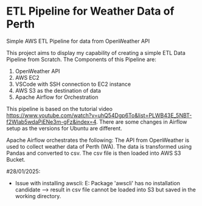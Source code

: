 # ETL Pipeline for Weather Data of Perth
Simple AWS ETL Pipeline for data from OpenWeather API

This project aims to display my capability of creating a simple ETL Data Pipeline from Scratch. The Components of this Pipeline are:
  1. OpenWeather API
  2. AWS EC2
  3. VSCode with SSH connection to EC2 instance
  4. AWS S3 as the destination of data
  5. Apache Airflow for Orchestration

This pipeline is based on the tutorial video https://www.youtube.com/watch?v=uhQ54Dgp6To&list=PLWB43E_5NBT-f2Wlab5wdaPiENe3m-gFz&index=4.
There are some changes in Airflow setup as the versions for Ubuntu are different.

Apache Airflow orchestrates the following:
The API from OpenWeather is used to collect weather data of Perth (WA).
The data is transformed using Pandas and converted to csv.
The csv file is then loaded into AWS S3 Bucket.

#28/01/2025:
- Issue with installing awscli: E: Package 'awscli' has no installation candidate --> result in csv file cannot be loaded into S3 but saved in
the working directory.

